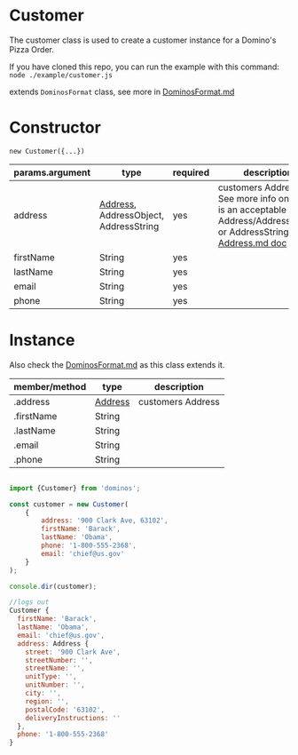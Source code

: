 Customer
====
The customer class is used to create a customer instance for a Domino's Pizza Order.

If you have cloned this repo, you can run the example with this command:
`node ./example/customer.js`

extends `DominosFormat` class, see more in [DominosFormat.md](https://github.com/RIAEvangelist/node-dominos-pizza-api/blob/master/docs/DominosFormat.md)

Constructor
====

`new Customer({...})`

|params.argument|type  |required|description|
|--------|------|--------|-------|
|address      |[Address](https://github.com/RIAEvangelist/node-dominos-pizza-api/blob/master/docs/Address.md), AddressObject, AddressString|yes|customers Address. See more info on what is an acceptable Address/AddressObject or AddressString in the [Address.md doc](https://github.com/RIAEvangelist/node-dominos-pizza-api/blob/master/docs/Address.md)|
|firstName  |String|yes||
|lastName   |String|yes||
|email      |String|yes||
|phone      |String|yes||

Instance
====

Also check the [DominosFormat.md](https://github.com/RIAEvangelist/node-dominos-pizza-api/blob/master/docs/DominosFormat.md) as this class extends it.

|member/method|type  |description|
|-------------|------|-------    |
|.address      |[Address](https://github.com/RIAEvangelist/node-dominos-pizza-api/blob/master/docs/Address.md)|customers Address|
|.firstName  |String| |
|.lastName   |String||
|.email      |String||
|.phone      |String||




```js

import {Customer} from 'dominos';

const customer = new Customer(
    {
        address: '900 Clark Ave, 63102',
        firstName: 'Barack',
        lastName: 'Obama',
        phone: '1-800-555-2368',
        email: 'chief@us.gov'
    }
);

console.dir(customer);

//logs out
Customer {
  firstName: 'Barack',
  lastName: 'Obama',
  email: 'chief@us.gov',
  address: Address {
    street: '900 Clark Ave',
    streetNumber: '',
    streetName: '',
    unitType: '',
    unitNumber: '',
    city: '',
    region: '',
    postalCode: '63102',
    deliveryInstructions: ''
  },
  phone: '1-800-555-2368'
}


```